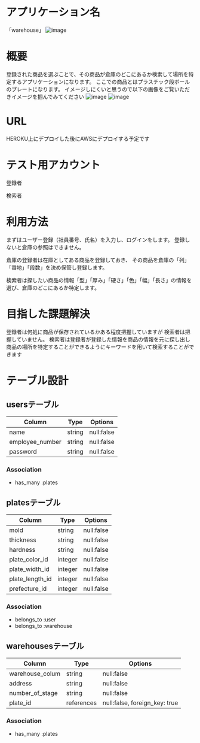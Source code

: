 # アプリケーション名
「warehouse」
![image](https://user-images.githubusercontent.com/66520239/93739357-0c619c80-fc23-11ea-85d8-5fe868eefb9c.png)


# 概要
登録された商品を選ぶことで、その商品が倉庫のどこにあるか検索して場所を特定するアプリケーションになります。
ここでの商品とはプラスチック段ボールのプレートになります。
イメージしにくいと思うので以下の画像をご覧いただきイメージを掴んでみてください
![image](https://user-images.githubusercontent.com/66520239/93739187-a412bb00-fc22-11ea-8547-ab75c278a584.png)
![image](https://user-images.githubusercontent.com/66520239/93739244-d0c6d280-fc22-11ea-9398-0956b01e2fe1.png)



# URL
HEROKU上にデプロイした後にAWSにデプロイする予定です



# テスト用アカウント
登録者

検索者


# 利用方法
まずはユーザー登録（社員番号、氏名）を入力し、ログインをします。
登録しないと倉庫の参照はできません。

倉庫の登録者は在庫としてある商品を登録しておき、
その商品を倉庫の「列」「番地」「段数」を決め保管し登録します。

検索者は探したい商品の情報「型」「厚み」「硬さ」「色」「幅」「長さ」の情報を選び、倉庫のどこにあるか特定します。


# 目指した課題解決
登録者は何処に商品が保存されているかある程度把握していますが
検索者は把握していません。
検索者は登録者が登録した情報を商品の情報を元に探し出し商品の場所を特定することができるようにキーワードを用いて検索することができます

# テーブル設計

## usersテーブル

| Column           | Type   | Options    |
| ---------        | ------ | ---------- |
| name             | string | null:false |
| employee_number  | string | null:false |
| password         | string | null:false |

### Association

- has_many :plates


## platesテーブル

| Column            | Type       | Options                       |
| --------------    | ---------- | ----------------------------- |
| mold              | string     | null:false                    |
| thickness         | string     | null:false                    |
| hardness          | string     | null:false                    |
| plate_color_id    | integer    | null:false                    |
| plate_width_id    | integer    | null:false                    |
| plate_length_id   | integer    | null:false                    |
| prefecture_id     | integer    | null:false                    |

### Association

- belongs_to :user
- belongs_to :warehouse

## warehousesテーブル

| Column            | Type       | Options                       |
| --------------    | ---------- | ----------------------------- |
| warehouse_colum   | string     | null:false                    |
| address           | string     | null:false                    |
| number_of_stage   | string     | null:false                    |
| plate_id          | references | null:false, foreign_key: true |

### Association

- has_many :plates
